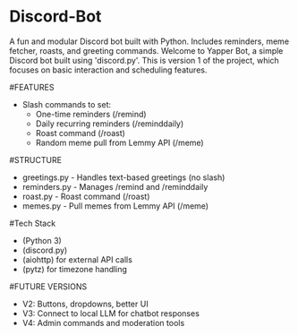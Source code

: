 # Discord-Bot

A fun and modular Discord bot built with Python. Includes reminders, meme fetcher, roasts, and greeting commands.
Welcome to Yapper Bot, a simple Discord bot built using 'discord.py'. This is version 1 of the project, which focuses on basic interaction and scheduling features.

#FEATURES

- Slash commands to set:
  - One-time reminders (/remind)
  - Daily recurring reminders (/reminddaily)
  - Roast command (/roast)
  - Random meme pull from Lemmy API (/meme)

#STRUCTURE

- greetings.py - Handles text-based greetings (no slash)
- reminders.py - Manages /remind and /reminddaily
- roast.py - Roast command (/roast)
- memes.py - Pull memes from Lemmy API (/meme)

#Tech Stack

- (Python 3)
- (discord.py)
- (aiohttp) for external API calls
- (pytz) for timezone handling

#FUTURE VERSIONS

- V2: Buttons, dropdowns, better UI
- V3: Connect to local LLM for chatbot responses
- V4: Admin commands and moderation tools
